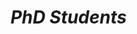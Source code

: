 
<div style="margin-left: auto; margin-right: 0; width: 40%;">
    <h1><b><em>PhD Students</em></b></h1>
</div>
